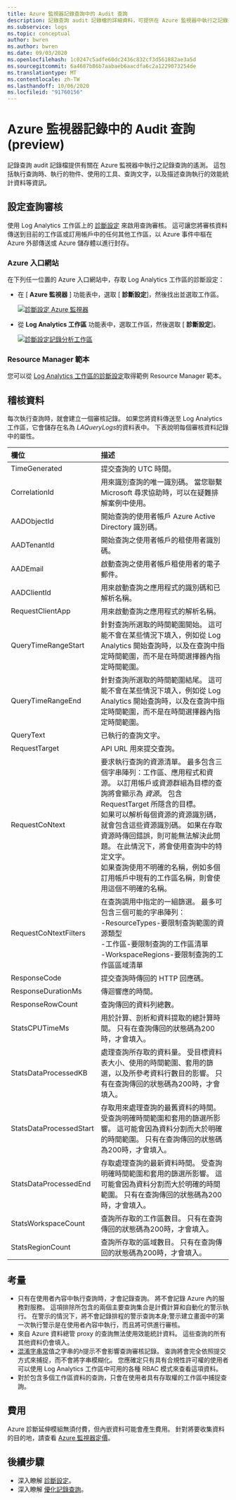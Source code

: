 ```yaml
---
title: Azure 監視器記錄查詢中的 Audit 查詢
description: 記錄查詢 audit 記錄檔的詳細資料，可提供在 Azure 監視器中執行之記錄查詢的相關遙測資料。
ms.subservice: logs
ms.topic: conceptual
author: bwren
ms.author: bwren
ms.date: 09/03/2020
ms.openlocfilehash: 1c0247c5adfe60dc2436c832cf3d561882ae3a5d
ms.sourcegitcommit: 6a4687b86b7aabaeb6aacdfa6c2a1229073254de
ms.translationtype: MT
ms.contentlocale: zh-TW
ms.lasthandoff: 10/06/2020
ms.locfileid: "91760156"
---
```

# <a name="audit-queries-in-azure-monitor-logs-preview"></a>Azure 監視器記錄中的 Audit 查詢 (preview) 
記錄查詢 audit 記錄檔提供有關在 Azure 監視器中執行之記錄查詢的遙測。 這包括執行查詢時、執行的物件、使用的工具、查詢文字，以及描述查詢執行的效能統計資料等資訊。


## <a name="configure-query-auditing"></a>設定查詢審核
使用 Log Analytics 工作區上的 [診斷設定](../platform/diagnostic-settings.md) 來啟用查詢審核。 這可讓您將審核資料傳送到目前的工作區或訂用帳戶中的任何其他工作區，以 Azure 事件中樞在 Azure 外部傳送或 Azure 儲存體以進行封存。 

### <a name="azure-portal"></a>Azure 入口網站
在下列任一位置的 Azure 入口網站中，存取 Log Analytics 工作區的診斷設定：

- 在 [ **Azure 監視器** ] 功能表中，選取 [ **診斷設定**]，然後找出並選取工作區。

    [![診斷設定 Azure 監視器 ](media/log-query-audit/diagnostic-setting-monitor.png)](media/log-query-audit/diagnostic-setting-monitor.png#lightbox) 

- 從 **Log Analytics 工作區** 功能表中，選取工作區，然後選取 [ **診斷設定**]。

    [![診斷設定記錄分析工作區 ](media/log-query-audit/diagnostic-setting-workspace.png)](media/log-query-audit/diagnostic-setting-workspace.png#lightbox) 

### <a name="resource-manager-template"></a>Resource Manager 範本
您可以從 [Log Analytics 工作區的診斷設定](../samples/resource-manager-diagnostic-settings.md#diagnostic-setting-for-log-analytics-workspace)取得範例 Resource Manager 範本。

## <a name="audit-data"></a>稽核資料
每次執行查詢時，就會建立一個審核記錄。 如果您將資料傳送至 Log Analytics 工作區，它會儲存在名為 *LAQueryLogs*的資料表中。 下表說明每個審核資料記錄中的屬性。

| 欄位 | 描述 |
|:---|:---|
| TimeGenerated         | 提交查詢的 UTC 時間。 |
| CorrelationId         | 用來識別查詢的唯一識別碼。 當您聯繫 Microsoft 尋求協助時，可以在疑難排解案例中使用。 |
| AADObjectId           | 開始查詢的使用者帳戶 Azure Active Directory 識別碼。  |
| AADTenantId           | 開始查詢之使用者帳戶的租使用者識別碼。  |
| AADEmail              | 啟動查詢之使用者帳戶租使用者的電子郵件。  |
| AADClientId           | 用來啟動查詢之應用程式的識別碼和已解析名稱。 |
| RequestClientApp      | 用來啟動查詢之應用程式的解析名稱。 |
| QueryTimeRangeStart   | 針對查詢所選取的時間範圍開始。 這可能不會在某些情況下填入，例如從 Log Analytics 開始查詢時，以及在查詢中指定時間範圍，而不是在時間選擇器內指定時間範圍。 |
| QueryTimeRangeEnd     | 針對查詢所選取的時間範圍結尾。 這可能不會在某些情況下填入，例如從 Log Analytics 開始查詢時，以及在查詢中指定時間範圍，而不是在時間選擇器內指定時間範圍。  |
| QueryText             | 已執行的查詢文字。 |
| RequestTarget         | API URL 用來提交查詢。  |
| RequestCoNtext        | 要求執行查詢的資源清單。 最多包含三個字串陣列：工作區、應用程式和資源。 以訂用帳戶或資源群組為目標的查詢將會顯示為 *資源*。 包含 RequestTarget 所隱含的目標。<br>如果可以解析每個資源的資源識別碼，就會包含這些資源識別碼。 如果在存取資源時傳回錯誤，則可能無法解決此問題。 在此情況下，將會使用查詢中的特定文字。<br>如果查詢使用不明確的名稱，例如多個訂用帳戶中現有的工作區名稱，則會使用這個不明確的名稱。 |
| RequestCoNtextFilters | 在查詢調用中指定的一組篩選。 最多可包含三個可能的字串陣列：<br>-ResourceTypes-要限制查詢範圍的資源類型<br>-工作區-要限制查詢的工作區清單<br>-WorkspaceRegions-要限制查詢的工作區區域清單 |
| ResponseCode          | 提交查詢時傳回的 HTTP 回應碼。 |
| ResponseDurationMs    | 傳迴響應的時間。  |
| ResponseRowCount     | 查詢傳回的資料列總數。 |
| StatsCPUTimeMs       | 用於計算、剖析和資料提取的總計算時間。 只有在查詢傳回的狀態碼為200時，才會填入。 |
| StatsDataProcessedKB | 處理查詢所存取的資料量。 受目標資料表大小、使用的時間範圍、套用的篩選，以及所參考資料行數目的影響。 只有在查詢傳回的狀態碼為200時，才會填入。 |
| StatsDataProcessedStart | 存取用來處理查詢的最舊資料的時間。 受查詢明確時間範圍和套用的篩選所影響。 這可能會因為資料分割而大於明確的時間範圍。 只有在查詢傳回的狀態碼為200時，才會填入。 |
| StatsDataProcessedEnd  |存取處理查詢的最新資料時間。 受查詢明確時間範圍和套用的篩選所影響。 這可能會因為資料分割而大於明確的時間範圍。 只有在查詢傳回的狀態碼為200時，才會填入。 |
| StatsWorkspaceCount | 查詢所存取的工作區數目。 只有在查詢傳回的狀態碼為200時，才會填入。 |
| StatsRegionCount | 查詢所存取的區域數目。 只有在查詢傳回的狀態碼為200時，才會填入。 |

## <a name="considerations"></a>考量

- 只有在使用者內容中執行查詢時，才會記錄查詢。 將不會記錄 Azure 內的服務對服務。 這項排除所包含的兩個主要查詢集合是計費計算和自動化的警示執行。 在警示的情況下，將不會記錄排程的警示查詢本身;警示建立畫面中的第一次執行警示是在使用者內容中執行，而且將可供進行審核。 
- 來自 Azure 資料總管 proxy 的查詢無法使用效能統計資料。 這些查詢的所有其他資料仍會填入。
- [混淆字串常](/azure/data-explorer/kusto/query/scalar-data-types/string#obfuscated-string-literals)值之字串的*h*提示不會影響查詢審核記錄。 查詢將會完全依照提交方式來捕捉，而不會將字串模糊化。 您應確定只有具有合規性許可權的使用者可以使用 Log Analytics 工作區中可用的各種 RBAC 模式來查看這項資料。
- 對於包含多個工作區資料的查詢，只會在使用者具有存取權的工作區中捕捉查詢。

## <a name="costs"></a>費用  
Azure 診斷延伸模組無須付費，但內嵌資料可能會產生費用。 針對將要收集資料的目的地，請查看 [Azure 監視器定價](https://azure.microsoft.com/pricing/details/monitor/)。

## <a name="next-steps"></a>後續步驟

- 深入瞭解 [診斷設定](../platform/diagnostic-settings.md)。
- 深入瞭解 [優化記錄查詢](query-optimization.md)。
